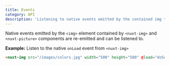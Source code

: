```yaml
---
title: Events
category: API
description: 'Listening to native events emitted by the contained img tag'
---
```


Native events emitted by the `<img>` element contained by `<nuxt-img>` and `<nuxt-picture>` components are re-emitted and can be listened to.

**Example:** Listen to the native `onLoad` event from `<nuxt-img>`

```html
<nuxt-img src="/images/colors.jpg" width="500" height="500" @load="doSomethingOnLoad" />
```
